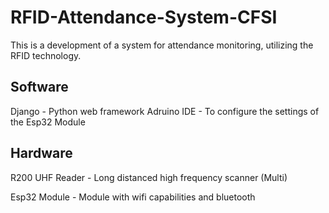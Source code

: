 # RFID-Attendance-System-CFSI

This is a development of a system for attendance monitoring, utilizing the RFID technology.


## Software
Django - Python web framework
Adruino IDE - To configure the settings of the Esp32 Module

## Hardware
R200 UHF Reader - Long distanced high frequency scanner (Multi)

Esp32 Module - Module with wifi capabilities and bluetooth

